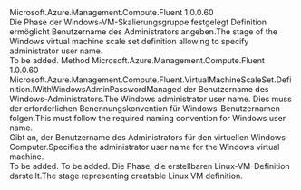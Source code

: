 <Type Name="IWithWindowsAdminUsernameManaged" FullName="Microsoft.Azure.Management.Compute.Fluent.VirtualMachineScaleSet.Definition.IWithWindowsAdminUsernameManaged">
  <TypeSignature Language="C#" Value="public interface IWithWindowsAdminUsernameManaged" />
  <TypeSignature Language="ILAsm" Value=".class public interface auto ansi abstract IWithWindowsAdminUsernameManaged" />
  <TypeSignature Language="DocId" Value="T:Microsoft.Azure.Management.Compute.Fluent.VirtualMachineScaleSet.Definition.IWithWindowsAdminUsernameManaged" />
  <TypeSignature Language="VB.NET" Value="Public Interface IWithWindowsAdminUsernameManaged" />
  <TypeSignature Language="F#" Value="type IWithWindowsAdminUsernameManaged = interface" />
  <AssemblyInfo>
    <AssemblyName>Microsoft.Azure.Management.Compute.Fluent</AssemblyName>
    <AssemblyVersion>1.0.0.60</AssemblyVersion>
  </AssemblyInfo>
  <Interfaces />
  <Docs>
    <summary>
            <span data-ttu-id="f044c-101">Die Phase der Windows-VM-Skalierungsgruppe festgelegt Definition ermöglicht Benutzername des Administrators angeben.</span><span class="sxs-lookup"><span data-stu-id="f044c-101">The stage of the Windows virtual machine scale set definition allowing to specify administrator user name.</span></span>
            </summary>
    <remarks>To be added.</remarks>
  </Docs>
  <Members>
    <Member MemberName="WithAdminUsername">
      <MemberSignature Language="C#" Value="public Microsoft.Azure.Management.Compute.Fluent.VirtualMachineScaleSet.Definition.IWithWindowsAdminPasswordManaged WithAdminUsername (string adminUserName);" />
      <MemberSignature Language="ILAsm" Value=".method public hidebysig newslot virtual instance class Microsoft.Azure.Management.Compute.Fluent.VirtualMachineScaleSet.Definition.IWithWindowsAdminPasswordManaged WithAdminUsername(string adminUserName) cil managed" />
      <MemberSignature Language="DocId" Value="M:Microsoft.Azure.Management.Compute.Fluent.VirtualMachineScaleSet.Definition.IWithWindowsAdminUsernameManaged.WithAdminUsername(System.String)" />
      <MemberSignature Language="VB.NET" Value="Public Function WithAdminUsername (adminUserName As String) As IWithWindowsAdminPasswordManaged" />
      <MemberSignature Language="F#" Value="abstract member WithAdminUsername : string -&gt; Microsoft.Azure.Management.Compute.Fluent.VirtualMachineScaleSet.Definition.IWithWindowsAdminPasswordManaged" Usage="iWithWindowsAdminUsernameManaged.WithAdminUsername adminUserName" />
      <MemberType>Method</MemberType>
      <AssemblyInfo>
        <AssemblyName>Microsoft.Azure.Management.Compute.Fluent</AssemblyName>
        <AssemblyVersion>1.0.0.60</AssemblyVersion>
      </AssemblyInfo>
      <ReturnValue>
        <ReturnType>Microsoft.Azure.Management.Compute.Fluent.VirtualMachineScaleSet.Definition.IWithWindowsAdminPasswordManaged</ReturnType>
      </ReturnValue>
      <Parameters>
        <Parameter Name="adminUserName" Type="System.String" />
      </Parameters>
      <Docs>
        <param name="adminUserName"><span data-ttu-id="f044c-102">der Benutzername des Windows-Administrators.</span><span class="sxs-lookup"><span data-stu-id="f044c-102">The Windows administrator user name.</span></span> <span data-ttu-id="f044c-103">Dies muss der erforderlichen Benennungskonvention für Windows-Benutzernamen folgen.</span><span class="sxs-lookup"><span data-stu-id="f044c-103">This must follow the required naming convention for Windows user name.</span></span></param>
        <summary>
            <span data-ttu-id="f044c-104">Gibt an, der Benutzername des Administrators für den virtuellen Windows-Computer.</span><span class="sxs-lookup"><span data-stu-id="f044c-104">Specifies the administrator user name for the Windows virtual machine.</span></span>
            </summary>
        <returns>To be added.</returns>
        <remarks>To be added.</remarks>
        <return><span data-ttu-id="f044c-105">Die Phase, die erstellbaren Linux-VM-Definition darstellt.</span><span class="sxs-lookup"><span data-stu-id="f044c-105">The stage representing creatable Linux VM definition.</span></span></return>
      </Docs>
    </Member>
  </Members>
</Type>